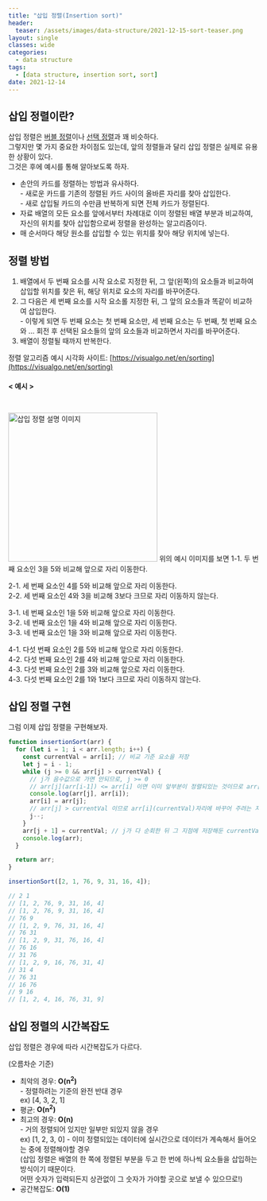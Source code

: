 ```yaml
---
title: "삽입 정렬(Insertion sort)"
header:
  teaser: /assets/images/data-structure/2021-12-15-sort-teaser.png
layout: single
classes: wide
categories:
  - data structure
tags:
  - [data structure, insertion sort, sort]
date: 2021-12-14
---
```


## 삽입 정렬이란?

삽입 정렬은 <a href="https://jindonyy.github.io/TIL/data%20structure/bubble-sort/">버블 정렬</a>이나 <a href="https://jindonyy.github.io/TIL/data%20structure/selection-sort/">선택 정렬</a>과 꽤 비슷하다.  
그렇지만 몇 가지 중요한 차이점도 있는데, 앞의 정렬들과 달리 삽입 정렬은 실제로 유용한 상황이 있다.  
그것은 후에 예시를 통해 알아보도록 하자.

- 손안의 카드를 정렬하는 방법과 유사하다.  
  \- 새로운 카드를 기존의 정렬된 카드 사이의 올바른 자리를 찾아 삽입한다.  
  \- 새로 삽입될 카드의 수만큼 반복하게 되면 전체 카드가 정렬된다.
- 자료 배열의 모든 요소를 앞에서부터 차례대로 이미 정렬된 배열 부분과 비교하여, 자신의 위치를 찾아 삽입함으로써 정렬을 완성하는 알고리즘이다.
- 매 순서마다 해당 원소를 삽입할 수 있는 위치를 찾아 해당 위치에 넣는다.

## 정렬 방법

1. 배열에서 두 번째 요소를 시작 요소로 지정한 뒤, 그 앞(왼쪽)의 요소들과 비교하여 삽입할 위치를 찾은 뒤, 해당 위치로 요소의 자리를 바꾸어준다.
2. 그 다음은 세 번째 요소를 시작 요소롤 지정한 뒤, 그 앞의 요소들과 똑같이 비교하여 삽입한다.  
   \- 이렇게 되면 두 번째 요소는 첫 번째 요소만, 세 번째 요소는 두 번째, 첫 번째 요소와 ... 회전 후 선택된 요소들의 앞의 요소들과 비교하면서 자리를 바꾸어준다.
3. 배열이 정렬될 때까지 반복한다.

정렬 알고리즘 예시 시각화 사이트: [https://visualgo.net/en/sorting](https://visualgo.net/en/sorting)

#### < 예시 >

<img src='{{ "/assets/images/data-structure/2021-12-14-post-img1.png" | relative_url }}' style="width:300px;margin-top: 1.8em;" title="삽입 정렬 설명 이미지" alt="삽입 정렬 설명 이미지"/>
위의 예시 이미지를 보면  
1-1. 두 번째 요소인 3을 5와 비교해 앞으로 자리 이동한다.  
  
2-1. 세 번째 요소인 4를 5와 비교해 앞으로 자리 이동한다.  
2-2. 세 번째 요소인 4와 3을 비교해 3보다 크므로 자리 이동하지 않는다.  
  
3-1. 네 번째 요소인 1을 5와 비교해 앞으로 자리 이동한다.  
3-2. 네 번째 요소인 1을 4와 비교해 앞으로 자리 이동한다.  
3-3. 네 번째 요소인 1을 3와 비교해 앞으로 자리 이동한다.  
  
4-1. 다섯 번째 요소인 2를 5와 비교해 앞으로 자리 이동한다.  
4-2. 다섯 번째 요소인 2를 4와 비교해 앞으로 자리 이동한다.  
4-3. 다섯 번째 요소인 2를 3와 비교해 앞으로 자리 이동한다.  
4-3. 다섯 번째 요소인 2를 1와 1보다 크므로 자리 이동하지 않는다.

## 삽입 정렬 구현

그럼 이제 삽입 정렬을 구현해보자.

```javascript
function insertionSort(arr) {
  for (let i = 1; i < arr.length; i++) {
    const currentVal = arr[i]; // 비교 기준 요소을 저장
    let j = i - 1;
    while (j >= 0 && arr[j] > currentVal) {
      // j가 음수값으로 가면 안되므로, j >= 0
      // arr[j](arr[i-1]) <= arr[i] 이면 이미 앞부분이 정렬되있는 것이므로 arr[j] > arr[i]일때만 loop를 돌도록 한다.
      console.log(arr[j], arr[i]);
      arr[i] = arr[j];
      // arr[j] > currentVal 이므로 arr[i](currentVal)자리에 바꾸어 주려는 지점의 요소를 대입한다.
      j--;
    }
    arr[j + 1] = currentVal; // j가 다 순회한 뒤 그 지점에 저장해둔 currentVal를 대입한다.
    console.log(arr);
  }

  return arr;
}

insertionSort([2, 1, 76, 9, 31, 16, 4]);

// 2 1
// [1, 2, 76, 9, 31, 16, 4]
// [1, 2, 76, 9, 31, 16, 4]
// 76 9
// [1, 2, 9, 76, 31, 16, 4]
// 76 31
// [1, 2, 9, 31, 76, 16, 4]
// 76 16
// 31 76
// [1, 2, 9, 16, 76, 31, 4]
// 31 4
// 76 31
// 16 76
// 9 16
// [1, 2, 4, 16, 76, 31, 9]
```

## 삽입 정렬의 시간복잡도

삽입 정렬은 경우에 따라 시간복잡도가 다르다.

<p style="margin-bottom: 0;">(오름차순 기준)</p>

- 최악의 경우: **O(n<sup>2</sup>)**  
  \- 정렬하려는 기준의 완전 반대 경우  
   ex) [4, 3, 2, 1]
- 평균: **O(n<sup>2</sup>)**
- 최고의 경우: **O(n)**  
  \- 거의 정렬되어 있지만 일부만 되있지 않을 경우  
   ex) [1, 2, 3, 0]
  \- 이미 정렬되있는 데이터에 실시간으로 데이터가 계속해서 들어오는 중에 정렬해야할 경우  
   (삽입 정렬은 배열의 한 쪽에 정렬된 부분을 두고 한 번에 하나씩 요소들을 삽입하는 방식이기 때문이다.  
   어떤 숫자가 입력되든지 상관없이 그 숫자가 가야할 곳으로 보낼 수 있으므로!)
- 공간복잡도: **O(1)**
